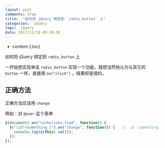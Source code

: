 ```yaml
---
layout: post
comments: true
title:  "如何将 jQuery 绑定到 `radio_button` 上"
categories:  jQuery
tags:  jQuery
date: 2017/11/18 09:38:26
---
```


* content
{:toc}

如何将 jQuery 绑定到 `radio_button` 上


一开始想实现单击 `radio_button` 实现一个功能，就想当然地认为与其它的 `button` 一样，直接用 `on("click")` ，结果却是错的。

## 正确方法

正确方法应该用 `change`

例如：对 `@user` 这个表单

```js
$(document).on("turbolinks:load", function() {
  $("[id^=something_]").on("change", function(t) {   //  以 `something_` 开头的 id
    console.log($(this).val());
  });
});
```
